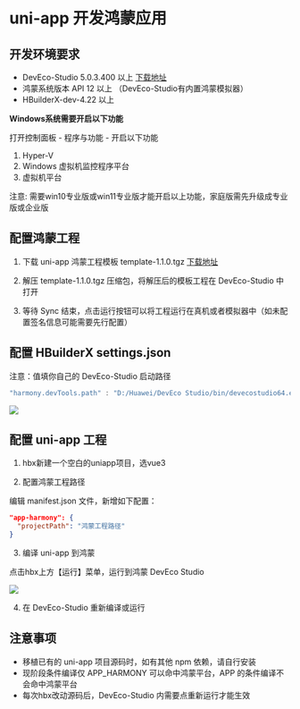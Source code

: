 # uni-app 开发鸿蒙应用

## 开发环境要求

* DevEco-Studio 5.0.3.400 以上 [下载地址](https://developer.huawei.com/consumer/cn/deveco-developer-suite/enabling/kit?currentPage=1&pageSize=100)
* 鸿蒙系统版本 API 12 以上 （DevEco-Studio有内置鸿蒙模拟器）
* HBuilderX-dev-4.22 以上

**Windows系统需要开启以下功能**

打开控制面板 - 程序与功能 - 开启以下功能

1. Hyper-V
2. Windows 虚拟机监控程序平台
3. 虚拟机平台

注意: 需要win10专业版或win11专业版才能开启以上功能，家庭版需先升级成专业版或企业版

## 配置鸿蒙工程

1. 下载 uni-app 鸿蒙工程模板 template-1.1.0.tgz [下载地址](https://web-ext-storage.dcloud.net.cn/uni-app/harmony/template-1.1.0.tgz)

2. 解压 template-1.1.0.tgz 压缩包，将解压后的模板工程在 DevEco-Studio 中打开

3. 等待 Sync 结束，点击运行按钮可以将工程运行在真机或者模拟器中（如未配置签名信息可能需要先行配置）

## 配置 HBuilderX settings.json

注意：值填你自己的 DevEco-Studio 启动路径

```js
"harmony.devTools.path" : "D:/Huawei/DevEco Studio/bin/devecostudio64.exe"
```

![](https://web-ext-storage.dcloud.net.cn/uni-app/harmony/1718606410632esh6qkook28.png)

## 配置 uni-app 工程

1. hbx新建一个空白的uniapp项目，选vue3

2. 配置鸿蒙工程路径

编辑 manifest.json 文件，新增如下配置：

```json
"app-harmony": {
  "projectPath": "鸿蒙工程路径"
}
```

3. 编译 uni-app 到鸿蒙

点击hbx上方【运行】菜单，运行到鸿蒙 DevEco Studio

![](https://web-ext-storage.dcloud.net.cn/uni-app/harmony/17183338900070pjn2uj49t8.png)

4. 在 DevEco-Studio 重新编译或运行

## 注意事项

* 移植已有的 uni-app 项目源码时，如有其他 npm 依赖，请自行安装
* 现阶段条件编译仅 APP_HARMONY 可以命中鸿蒙平台，APP 的条件编译不会命中鸿蒙平台
* 每次hbx改动源码后，DevEco-Studio 内需要点重新运行才能生效